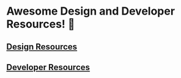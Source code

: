 # Awesome Design and Developer Resources! 💼 <br>
## [Design Resources](design-resources.md) <br>
## [Developer Resources](developer-resources.md)
